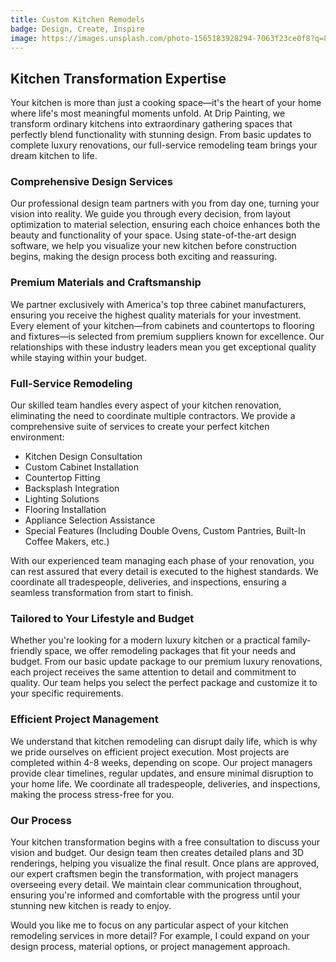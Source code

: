 ```yaml
---
title: Custom Kitchen Remodels
badge: Design, Create, Inspire
image: https://images.unsplash.com/photo-1565183928294-7063f23ce0f8?q=80&w=2070&auto=format&fit=crop&ixlib=rb-4.0.3&ixid=M3wxMjA3fDB8MHxwaG90by1wYWdlfHx8fGVufDB8fHx8fA%3D%3D
---
```

## Kitchen Transformation Expertise

 Your kitchen is more than just a cooking space—it's the heart of your home where life's most meaningful moments unfold. At Drip Painting, we transform ordinary kitchens into extraordinary gathering spaces that perfectly blend functionality with stunning design. From basic updates to complete luxury renovations, our full-service remodeling team brings your dream kitchen to life. 

### Comprehensive Design Services

Our professional design team partners with you from day one, turning your vision into reality. We guide you through every decision, from layout optimization to material selection, ensuring each choice enhances both the beauty and functionality of your space. Using state-of-the-art design software, we help you visualize your new kitchen before construction begins, making the design process both exciting and reassuring. 

### Premium Materials and Craftsmanship

We partner exclusively with America's top three cabinet manufacturers, ensuring you receive the highest quality materials for your investment. Every element of your kitchen—from cabinets and countertops to flooring and fixtures—is selected from premium suppliers known for excellence. Our relationships with these industry leaders mean you get exceptional quality while staying within your budget. 

### Full-Service Remodeling

 Our skilled team handles every aspect of your kitchen renovation, eliminating the need to coordinate multiple contractors. We provide a comprehensive suite of services to create your perfect kitchen environment: 

* Kitchen Design Consultation 
* Custom Cabinet Installation 
* Countertop Fitting 
* Backsplash Integration 
* Lighting Solutions 
* Flooring Installation 
* Appliance Selection Assistance 
* Special Features (Including Double Ovens, Custom Pantries, Built-In Coffee Makers, etc.) 

With our experienced team managing each phase of your renovation, you can rest assured that every detail is executed to the highest standards. We coordinate all tradespeople, deliveries, and inspections, ensuring a seamless transformation from start to finish. 

### Tailored to Your Lifestyle and Budget

Whether you're looking for a modern luxury kitchen or a practical family-friendly space, we offer remodeling packages that fit your needs and budget. From our basic update package to our premium luxury renovations, each project receives the same attention to detail and commitment to quality. Our team helps you select the perfect package and customize it to your specific requirements. 

### Efficient Project Management

We understand that kitchen remodeling can disrupt daily life, which is why we pride ourselves on efficient project execution. Most projects are completed within 4-8 weeks, depending on scope. Our project managers provide clear timelines, regular updates, and ensure minimal disruption to your home life. We coordinate all tradespeople, deliveries, and inspections, making the process stress-free for you. 

### Our Process

Your kitchen transformation begins with a free consultation to discuss your vision and budget. Our design team then creates detailed plans and 3D renderings, helping you visualize the final result. Once plans are approved, our expert craftsmen begin the transformation, with project managers overseeing every detail. We maintain clear communication throughout, ensuring you're informed and comfortable with the progress until your stunning new kitchen is ready to enjoy. 

Would you like me to focus on any particular aspect of your kitchen remodeling services in more detail? For example, I could expand on your design process, material options, or project management approach.
